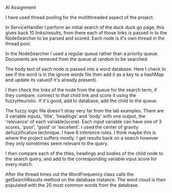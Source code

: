 AI Assignment

I have used thread pooling for the multithreaded aspect of the project.

In ServiceHandler I perform an initial search of the duck duck go page, this gives back 10 links/results, from there each of those links is passed in to the NodeSearcher to be parsed and scored. Each node is it's own thread in the thread pool.

In the NodeSearcher I used a regular queue rather than a priority queue. Documents are removed from the queue at random to be searched.

The body text of each node is passed into a word database. Here I check to see if the word is in the ignore words file then add it as a key to a hashMap and update its value(if it's already present).

I then check the links of the node from the queue for the search term, if they compare, connect to that child link and score it using the fuzzyHeuristic. If it's good, add to database, add the child to the queue.

The fuzzy logic file doesn't stray very far from the lab examples. There are 3 variable inputs, 'title', 'headings' and 'body' with one output, the 'relevance' of each variable(score). Each input variable can have one of 3 scores, 'poor', 'good' or 'excellent'. I used the center of gravity defuzzification technique. I have 6 inference rules. I think maybe this is where the project suffers mostly. I get results back on a search however they only sometimes seem relevant to the query.

I then compare each of the titles, headings and bodies of the child node to the search query, and add to the corresponding variable input score for every match.

After the thread times out the WordFrequency class calls the getSearchResults method on the database instance. The word cloud is then populated with the 20 most common words from the database.





